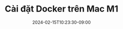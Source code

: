 ---
draft: false
featuredImage: /courses/docker-basic/install-docker/featured-image.webp
images:
  - /courses/docker-basic/install-docker/featured-image.webp
license: <a rel="license external nofollow noopener noreffer" href="https://creativecommons.org/licenses/by-nc/4.0/" target="_blank">CC BY-NC 4.0</a>
series:
  - docker-basic-series
tags:
  - docker
  - apple-m1-silicon
title: Cài đặt Docker trên Mac M1
description:  Để cài đặt và sử dụng Docker trên Mac M1 một cách hiệu quả, bạn cần thực hiện các bước sau đây một cách cẩn thận và chi tiết. Mac M1 sử dụng kiến trúc ARM, vì vậy có một số điều cần lưu ý để đảm bảo Docker hoạt động ổn định.
date: 2024-02-15T10:23:30-09:00
weight: 4
---
